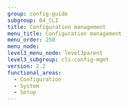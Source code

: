 ```yaml
---
group: config-guide
subgroup: 04_CLI
title: Configuration management
menu_title: Configuration management
menu_order: 250
menu_node:
level3_menu_node: level3parent
level3_subgroup: cli-config-mgmt
version: 2.2
functional_areas:
  - Configuration
  - System
  - Setup
---
```

